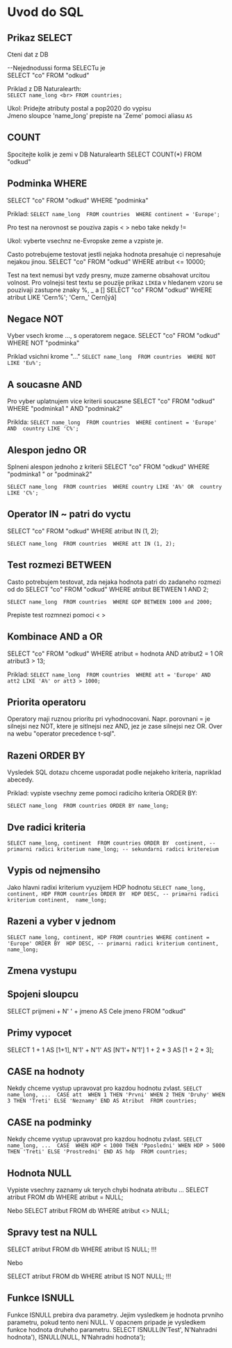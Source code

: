 # Uvod do SQL 

## Prikaz SELECT
Cteni dat z DB 

--Nejednodussi forma SELECTu je <br>
SELECT "co" FROM "odkud"

Priklad z DB Naturalearth: <br>
`
SELECT name_long <br>
FROM countries;
`

Ukol: Pridejte atributy postal a pop2020 do vypisu <br>
Jmeno sloupce 'name_long' prepiste na 'Zeme' pomoci aliasu `AS`

## COUNT
Spocitejte kolik je zemi v DB Naturalearth 
SELECT COUNT(*) FROM "odkud"

## Podminka WHERE
SELECT "co" FROM "odkud" WHERE "podminka"

Priklad: 
`
SELECT name_long 
FROM countries 
WHERE continent = 'Europe'; 
`

Pro test na nerovnost se pouziva zapis < > nebo take nekdy != 

Ukol: vyberte vsechnz ne-Evropske zeme a vzpiste je. 

Casto potrebujeme testovat jestli nejaka hodnota presahuje ci nepresahuje nejakou jinou. 
SELECT "co" FROM "odkud" WHERE atribut <= 10000; 

Test na text nemusi byt vzdy presny, muze zamerne obsahovat urcitou volnost. 
Pro volnejsi test textu se pouzije prikaz `LIKE`a v hledanem vzoru se pouzivaji zastupne znaky %, _ a [] 
SELECT "co" FROM "odkud" WHERE atribut LIKE 'Cern%';
'Cern_'
Cern[ýá] 

## Negace NOT
Vyber vsech krome ..., s operatorem negace. 
SELECT "co" FROM "odkud" WHERE NOT "podminka" 

Priklad vsichni krome "..."
`
SELECT name_long 
FROM countries 
WHERE NOT LIKE 'Eu%'; 
`

## A soucasne AND
Pro vyber uplatnujem vice kriterii soucasne 
SELECT "co" FROM "odkud" WHERE "podminka1 " AND "podminak2"

Priklda: 
`
SELECT name_long 
FROM countries 
WHERE continent = 'Europe' AND 
country LIKE 'C%';  
`

## Alespon jedno OR 
Splneni alespon jednoho z kriterii 
SELECT "co" FROM "odkud" WHERE "podminka1 " or "podminak2"

`
SELECT name_long 
FROM countries 
WHERE country LIKE 'A%' OR 
country LIKE 'C%';  
`

## Operator IN ~ patri do vyctu 
SELECT "co" FROM "odkud" WHERE atribut IN (1, 2); 

`
SELECT name_long 
FROM countries 
WHERE att IN (1, 2);  
`

## Test rozmezi BETWEEN 
Casto potrebujem testovat, zda nejaka hodnota patri do zadaneho rozmezi od do
SELECT "co" FROM "odkud" WHERE atribut BETWEEN 1 AND 2; 

`
SELECT name_long 
FROM countries 
WHERE GDP BETWEEN 1000 and 2000;  
`

Prepiste test rozmnezi pomoci < >

## Kombinace AND a OR 
SELECT "co" FROM "odkud" WHERE atribut = hodnota AND 
                               atribut2 = 1 OR atribut3 > 13; 

Priklad: 
`
SELECT name_long 
FROM countries 
WHERE att = 'Europe' AND 
att2 LIKE 'A%' or att3 > 1000; 
`

## Priorita operatoru 
Operatory maji ruznou prioritu pri vyhodnocovani. Napr. porovnani = je silnejsi nez NOT, ktere je sitlnejsi nez AND, jez je zase silnejsi nez OR. 
Over na webu "operator precedence t-sql". 

## Razeni ORDER BY 
Vysledek SQL dotazu chceme usporadat podle nejakeho kriteria, napriklad abecedy. 

Priklad: vypiste vsechny zeme pomoci radiciho kriteria ORDER BY: 

`
SELECT name_long 
FROM countries
ORDER BY name_long; 
`

## Dve radici kriteria 
`
SELECT name_long, continent 
FROM countries
ORDER BY 
  continent, -- primarni radici kriterium
  name_long; -- sekundarni radici kritereium  
`

## Vypis od nejmensiho 
Jako hlavni radixi kriterium vyuzijem HDP hodnotu 
`
SELECT name_long, continent, HDP
FROM countries
ORDER BY 
  HDP DESC, -- primarni radici kriterium
  continent, 
  name_long;  
`

## Razeni a vyber v jednom 
`
SELECT name_long, continent, HDP
FROM countries
WHERE continent = 'Europe'
ORDER BY 
  HDP DESC, -- primarni radici kriterium
  continent, 
  name_long;  
`
## Zmena vystupu 

## Spojeni sloupcu 
SELECT prijmeni + N' ' + jmeno AS Cele jmeno FROM "odkud"

## Primy vypocet 
SELECT 1 + 1 AS [1+1], 
       N'1' + N'1' AS [N'1'+ N'1'] 
       1 + 2 * 3 AS [1 + 2 * 3]; 

## CASE na hodnoty 
Nekdy chceme vystup upravovat pro kazdou hodnotu zvlast. 
`
SEELCT name_long, ... 
  CASE att 
    WHEN 1 THEN 'Prvni'
    WHEN 2 THEN 'Druhy'
    WHEN 3 THEN 'Treti'
    ELSE 'Neznamy'
  END AS Atribut 
FROM countries; 
`

## CASE na podminky 
Nekdy chceme vystup upravovat pro kazdou hodnotu zvlast. 
`
SEELCT name_long, ... 
  CASE 
    WHEN HDP < 1000 THEN 'Pposledni'
    WHEN HDP > 5000 THEN 'Treti'
    ELSE 'Prostredni'
  END AS hdp 
FROM countries; 
`

## Hodnota NULL 
Vypiste vsechny zaznamy uk terych chybi hodnata atributu ... 
SELECT atribut FROM db WHERE atribut = NULL; 

Nebo 
SELECT atribut FROM db WHERE atribut <> NULL; 

## Spravy test na NULL 
SELECT atribut FROM db WHERE atribut IS NULL;  !!! 

Nebo 

SELECT atribut FROM db WHERE atribut IS NOT NULL;  !!! 

## Funkce ISNULL 
Funkce ISNULL prebira dva parametry. Jejim vysledkem je hodnota prvniho parametru, pokud tento neni NULL. V opacnem pripade je vysledkem funkce hodnota druheho parametru. 
SELECT 
  ISNULL(N'Test', N'Nahradni hodnota'), 
  ISNULL(NULL, N'Nahradni hodnota'); 



